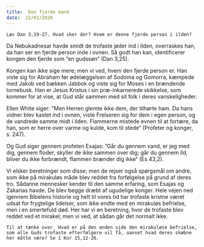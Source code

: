 ```yaml
---
title:  Den fjerde mand
date:  22/01/2020
---
```


`Læs Dan 3,19-27. Hvad sker der? Hvem er denne fjerde person i ilden?`

Da Nebukadnesar havde smidt de trofaste jøder ind i ilden, overraskes han, da han ser en fjerde person inde i ovnen. Så godt han kan, identificerer kongen den fjerde som ”en gudssøn“ (Dan 3,25).

Kongen kan ikke sige mere; men vi ved, hvem den fjerde person er. Han viste sig for Abraham før ødelæggelsen af Sodoma og Gomorra, kæmpede med Jakob ved bækken Jabbok og viste sig for Moses i en brændende tornebusk. Han er Jesus Kristus i sin præ-inkarnerede skikkelse, som kommer for at vise, at Gud står sammen med sit folk i deres vanskeligheder.

Ellen White siger: ”Men Herren glemte ikke dem, der tilhørte ham. Da hans vidner blev kastet ind i ovnen, viste Frelseren sig for dem i egen person, og de vandrede samme midt i ilden. Flammerne mistede evnen til at fortære, da han, som er herre over varme og kulde, kom til stede“ (Profeter og konger, s. 247).

Og Gud siger gennem profeten Esajas: ”Går du gennem vand, er jeg med dig, gennem floder, skyller de ikke sammen over dig; går du gennem ild, bliver du ikke forbrændt, flammen brænder dig ikke“ (Es 43,2).

Vi elsker beretninger som disse; men de rejser også spørgsmål om andre, som ikke på mirakuløs måde blev reddet fra forfølgelse på grund af deres tro. Sådanne mennesker kender til den samme erfaring, som Esajas og Zakarias havde. De blev begge dræbt af ugudelige konger. Hele vejen ned igennem Bibelens historie og helt til vores tid har trofaste kristne været udsat for frygtelige lidelser, som ikke endte med en mirakuløs befrielse, men i en smertefuld død. Her har vi en beretning, hvor de trofaste blev reddet ved et mirakel; men vi ved, at sådan går det normalt ikke.

`Til at tænke over. Hvad er på den anden side den mirakuløse befrielse, som alle Guds trofaste efterfølgere vil få, uanset hvad deres skæbne her måtte være? Se 1 Kor 15,12-26.`